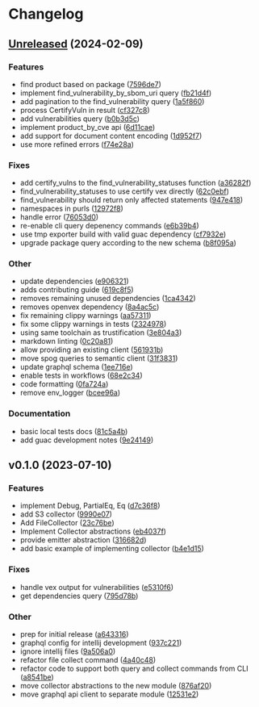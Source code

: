 # Changelog

## [Unreleased](https://github.com/trustification/guac-rs/compare/v0.1.0...HEAD) (2024-02-09)

### Features

* find product based on package
([7596de7](https://github.com/trustification/guac-rs/commit/7596de7cfafb59255bb6f629fdc9857c4e620fb9))
* implement find_vulnerability_by_sbom_uri query
([fb21d4f](https://github.com/trustification/guac-rs/commit/fb21d4fae116d88d1b0076cfdefb58cc472678d7))
* add pagination to the find_vulnerability query
([1a5f860](https://github.com/trustification/guac-rs/commit/1a5f860197776081cb91c17fe6b3f63cc3cc45c1))
* process CertifyVuln in result
([cf327c8](https://github.com/trustification/guac-rs/commit/cf327c88412cdf0aa14a1e1b56c693187aab345d))
* add vulnerabilities query
([b0b3d5c](https://github.com/trustification/guac-rs/commit/b0b3d5c0d5e40408886650418d453ab716b9d1f1))
* implement product_by_cve api
([6d11cae](https://github.com/trustification/guac-rs/commit/6d11cae23d765952665b3db61ffe28357b93ccb8))
* add support for document content encoding
([1d952f7](https://github.com/trustification/guac-rs/commit/1d952f71af908c43fb550ad2d450f68561f31aae))
* use more refined errors
([f74e28a](https://github.com/trustification/guac-rs/commit/f74e28a6fb6881c0ecf3701efcc8e3067f0cb2d6))

### Fixes

* add certify_vulns to the find_vulnerability_statuses function
([a36282f](https://github.com/trustification/guac-rs/commit/a36282f462c80b79b22547340f0d5416d1a46a44))
* find_vulnerability_statuses to use certify vex directly
([62c0ebf](https://github.com/trustification/guac-rs/commit/62c0ebffc24c944106a2894d062483fdeea68aba))
* find_vulnerability should return only affected statements
([947e418](https://github.com/trustification/guac-rs/commit/947e418393c28d4e65c10fda478513670a70a5e7))
* namespaces in purls
([12972f8](https://github.com/trustification/guac-rs/commit/12972f840f8c895fcde23713df9d4d4ae12276c6))
* handle error
([76053d0](https://github.com/trustification/guac-rs/commit/76053d07948cf557b9d978ef39d574ed1562cf70))
* re-enable cli query depenency commands
([e6b39b4](https://github.com/trustification/guac-rs/commit/e6b39b4cc2580821e751a45628b5babe1c30d7df))
* use tmp exporter build with valid guac dependency
([cf7932e](https://github.com/trustification/guac-rs/commit/cf7932e6d836c319872ff5ded03affea918382d1))
* upgrade package query according to the new schema
([b8f095a](https://github.com/trustification/guac-rs/commit/b8f095a087194ef34d494a2da967e45b0ab73f30))

### Other

* update dependencies
([e906321](https://github.com/trustification/guac-rs/commit/e906321a1f77c5e7a70a0102f7d6048336c76926))
* adds contributing guide
([619c8f5](https://github.com/trustification/guac-rs/commit/619c8f516e5c0a789398dc60d3b2a0b229781768))
* removes remaining unused dependencies
([1ca4342](https://github.com/trustification/guac-rs/commit/1ca4342551301f472284eb8a44d99529e7ab7d4e))
* removes openvex dependency
([8a4ac5c](https://github.com/trustification/guac-rs/commit/8a4ac5c892cd736ededb9ff083e65d7f68d0a1d9))
* fix remaining clippy warnings
([aa57311](https://github.com/trustification/guac-rs/commit/aa5731132074ec384b8322a40aca83db163053b6))
* fix some clippy warnings in tests
([2324978](https://github.com/trustification/guac-rs/commit/232497833e1e4837b57445d63273d0526e3adf46))
* using same toolchain as trustification
([3e804a3](https://github.com/trustification/guac-rs/commit/3e804a3cd26a2c37b21274357736de606cc647c9))
* markdown linting
([0c20a81](https://github.com/trustification/guac-rs/commit/0c20a81fcc405dfdf7026f2ca0227f0c22c933f7))
* allow providing an existing client
([561931b](https://github.com/trustification/guac-rs/commit/561931b314e4ed486ef0372c6afe9f6b83fa3dd4))
* move spog queries to semantic client
([31f3831](https://github.com/trustification/guac-rs/commit/31f383171f2115f7bd18949d78ae7267381037ec))
* update graphql schema
([1ee716e](https://github.com/trustification/guac-rs/commit/1ee716ea76557d613ffbdf5ca50783473c32bd68))
* enable tests in workflows
([68e2c34](https://github.com/trustification/guac-rs/commit/68e2c34147cf55227815783480d92c6ff0ffd96a))
* code formatting
([0fa724a](https://github.com/trustification/guac-rs/commit/0fa724aaf53729dc2e8edb5af5fa0b5d41ed4e2a))
* remove env_logger
([bcee96a](https://github.com/trustification/guac-rs/commit/bcee96a62e3e1b62a213a115cb500d728800b1d1))

### Documentation

* basic local tests docs
([81c5a4b](https://github.com/trustification/guac-rs/commit/81c5a4bb795e7f0afb34fbe0a0fbd05e5437350d))
* add guac development notes
([9e24149](https://github.com/trustification/guac-rs/commit/9e241496035e6548499d2518ee61f94816a61867))

## v0.1.0 (2023-07-10)

### Features

* implement Debug, PartialEq, Eq
([d7c36f8](https://github.com/trustification/guac-rs/commit/d7c36f8936e2cb15da9de75b3b52be80fb1854a1))
* add S3 collector
([9990e07](https://github.com/trustification/guac-rs/commit/9990e07ee12128e1cedf3eda6ad73615e2077cfa))
* Add FileCollector
([23c76be](https://github.com/trustification/guac-rs/commit/23c76bed4a4d7723f79e4fe590cb880676cc67ce))
* Implement Collector abstractions
([eb4037f](https://github.com/trustification/guac-rs/commit/eb4037feaf734311c597bb01cc0ee602313f744a))
* provide emitter abstraction
([316682d](https://github.com/trustification/guac-rs/commit/316682d001235554ee38daf931ff5214a3530511))
* add basic example of implementing collector
([b4e1d15](https://github.com/trustification/guac-rs/commit/b4e1d15b012912fd3f07b9a248a7ba44b7825e50))

### Fixes

* handle vex output for vulnerabilities
([e5310f6](https://github.com/trustification/guac-rs/commit/e5310f6a89a45e980bb0e0cf6416fab286483040))
* get dependencies query
([795d78b](https://github.com/trustification/guac-rs/commit/795d78bae5303b493ab77be85b011f1075efb958))

### Other

* prep for initial release
([a643316](https://github.com/trustification/guac-rs/commit/a64331682d0cac81bd07a44c7b657cae48adfb39))
* graphql config for intellij development
([937c221](https://github.com/trustification/guac-rs/commit/937c22161a8d29296ec19667577f2cb532ccf9f5))
* ignore intellij files
([9a506a0](https://github.com/trustification/guac-rs/commit/9a506a06338145e1f2d70ab53644da6e1f60e55a))
* refactor file collect command
([4a40c48](https://github.com/trustification/guac-rs/commit/4a40c48e0e5338355f9b4adb7d0e550e56075872))
* refactor code to support both query and collect commands from CLI
([a8541be](https://github.com/trustification/guac-rs/commit/a8541be7636a09a70d392bcba47ae4e44e341c15))
* move collector abstractions to the new module
([876af20](https://github.com/trustification/guac-rs/commit/876af20a795791c48d52f4a4355b81c85c3d2d70))
* move graphql api client to separate module
([12531e2](https://github.com/trustification/guac-rs/commit/12531e20c230090713c1c1809a4c46bb1766e508))
